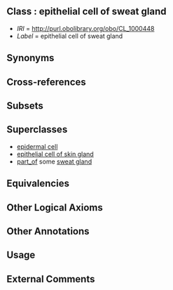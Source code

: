
## Class : epithelial cell of sweat gland

 * *IRI* = http://purl.obolibrary.org/obo/CL_1000448
 * *Label* = epithelial cell of sweat gland

## Synonyms


## Cross-references


## Subsets


## Superclasses

 * [epidermal cell](../../CL/62/CL_0000362.md)
 * [epithelial cell of skin gland](../../CL/08/CL_0002308.md)
 * [part_of](../../BFO/50/BFO_0000050.md) some [sweat gland](../../UBERON/20/UBERON_0001820.md)

## Equivalencies


## Other Logical Axioms


## Other Annotations


## Usage


## External Comments

